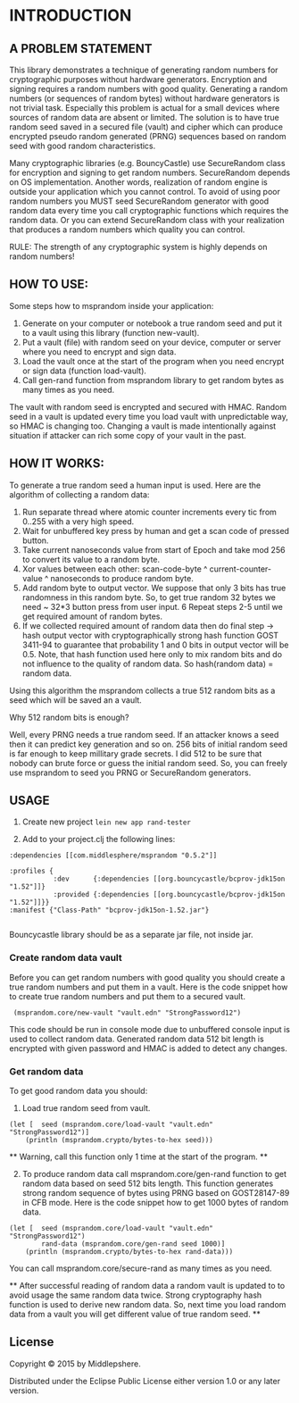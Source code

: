 # INTRODUCTION

## A PROBLEM STATEMENT
 
This library demonstrates a technique of generating random numbers for cryptographic purposes without hardware generators. 
Encryption and signing requires a random numbers with good quality. 
Generating a random numbers (or sequences of random bytes) without hardware generators is not
trivial task. Especially this problem is actual for a small devices where sources of random data are absent or limited. 
The solution is to have true random seed saved in a secured file (vault) and cipher which can produce encrypted pseudo random generated
(PRNG) sequences based on random seed with good random characteristics. 

Many cryptographic libraries (e.g. BouncyCastle) use SecureRandom class  for encryption and signing to 
get random numbers. SecureRandom depends on OS implementation. Another words, realization of random engine is outside your 
application which you cannot control. To avoid of using poor random numbers you MUST seed SecureRandom generator with good random 
data every time you call cryptographic functions which requires the random data. Or you can extend SecureRandom class with your realization
that produces a random numbers which quality you can control.

RULE: The strength of any cryptographic system is highly depends on random numbers!

## HOW TO USE:

Some steps how to msprandom inside your application:
1. Generate on your computer or notebook a true random seed  and put it to a vault using this library (function new-vault).
2. Put a vault (file) with random seed  on your device, computer or server where you need to encrypt and sign data.
3. Load the vault once at the start of the program when you need encrypt or sign data (function load-vault).
4. Call gen-rand function from msprandom library to get random bytes as many times as you need.

The vault with random seed is encrypted and secured with HMAC.
Random seed in a vault is updated every time you load vault with unpredictable way, so HMAC is changing too.
Changing a vault is made intentionally against situation if attacker can rich some copy of your vault in the past.

## HOW IT WORKS:

To generate a true random seed a human input is used. Here are the algorithm of collecting a random data:

1. Run separate thread where atomic counter increments every tic from 0..255 with a very high speed.
2. Wait for unbuffered key press by human and get a scan code of pressed button.
3. Take current nanoseconds value from start of Epoch and take mod 256 to convert its value to a random byte.
4. Xor values between each other: scan-code-byte ^ current-counter-value ^ nanoseconds to produce random byte.
5. Add random byte to output vector. We suppose that only 3 bits has true randomness in this random byte. So, to get 
   true random 32 bytes we need ~ 32*3 button press from user input.
6  Repeat steps 2-5 until we get required amount of random bytes. 
7. If we collected required amount of random data then do final step -> hash output vector with cryptographically strong 
   hash function GOST 3411-94 to guarantee that probability 1 and 0 bits in output vector will be 0.5. 
   Note, that hash function used here only to mix random bits and do not influence to the quality of random data. 
   So hash(random data) = random data.


Using this algorithm the msprandom collects a true 512 random bits as a seed which will be saved an a vault. 

Why 512 random bits is enough?

Well, every PRNG needs a true random seed. If an attacker knows a seed then it can predict key generation and so on.
256 bits of initial random seed is far enough to keep millitary grade secrets.
I did 512 to be sure that nobody can brute force or guess the initial random seed.
So, you can freely use msprandom to seed you PRNG or SecureRandom generators.

## USAGE

1. Create new project `lein new app rand-tester`

2. Add to your project.clj the following lines:
```
:dependencies [[com.middlesphere/msprandom "0.5.2"]]

:profiles {
           :dev      {:dependencies [[org.bouncycastle/bcprov-jdk15on "1.52"]]}
           :provided {:dependencies [[org.bouncycastle/bcprov-jdk15on "1.52"]]}}
:manifest {"Class-Path" "bcprov-jdk15on-1.52.jar"}                 
                 
```
 Bouncycastle library should be as a separate jar file, not inside jar. 
 
 
### Create random data vault
 
 Before you can get random numbers with good quality you should create a true random numbers and put them in a vault.
 Here is the code snippet how to create true random numbers and put them to a secured vault.
``` 
 (msprandom.core/new-vault "vault.edn" "StrongPassword12")
```
   
This code should be run in console mode due to unbuffered console input is used to collect random data.
Generated random data 512 bit length is encrypted with given password and HMAC is added to detect any changes.

### Get random data

To get good random data you should:

1. Load true random seed from vault. 

```
(let [  seed (msprandom.core/load-vault "vault.edn" "StrongPassword12")]
    (println (msprandom.crypto/bytes-to-hex seed)))
```

** Warning, call this function only 1 time at the start of the program. **


2. To produce random data call msprandom.core/gen-rand function to get random data based on seed 512 bits length.
This function generates strong random sequence of bytes using PRNG based on GOST28147-89 in CFB mode.
Here is the code snippet how to get 1000 bytes of random data.

```
(let [  seed (msprandom.core/load-vault "vault.edn" "StrongPassword12")
        rand-data (msprandom.core/gen-rand seed 1000)]
    (println (msprandom.crypto/bytes-to-hex rand-data)))
```
You can call msprandom.core/secure-rand as many times as you need.

** After successful reading of random data a random vault is updated to to avoid usage the same random data twice.
Strong cryptography hash function is used to derive new random data.
So, next time  you load  random data from a vault you will get different value of true random seed. **  
 

## License

Copyright © 2015 by Middlepshere.

Distributed under the Eclipse Public License either version 1.0 or any later version.

